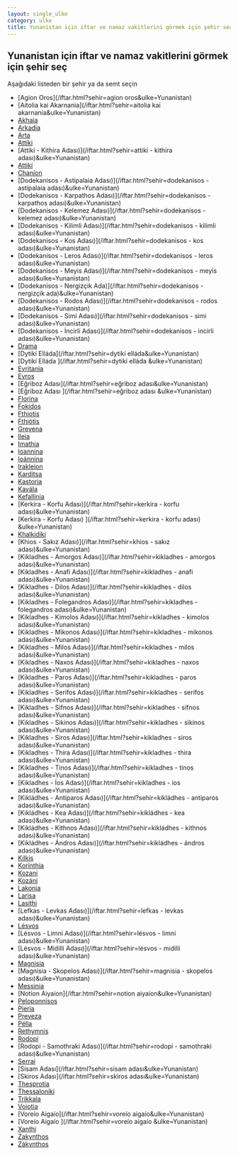 ```yaml
---
layout: single_ulke
category: ulke
title: Yunanistan için iftar ve namaz vakitlerini görmek için şehir seç
---
```



## Yunanistan için iftar ve namaz vakitlerini görmek için şehir seç

Aşağıdaki listeden bir şehir ya da semt seçin


* [Agion Oros](/iftar.html?sehir=agion oros&ulke=Yunanistan)
* [Aitolia kai Akarnania](/iftar.html?sehir=aitolia kai akarnania&ulke=Yunanistan)
* [Akhaia](/iftar.html?sehir=akhaia&ulke=Yunanistan)
* [Arkadia](/iftar.html?sehir=arkadia&ulke=Yunanistan)
* [Arta](/iftar.html?sehir=arta&ulke=Yunanistan)
* [Attiki](/iftar.html?sehir=attiki&ulke=Yunanistan)
* [Attiki - Kithira Adası)](/iftar.html?sehir=attiki - kithira adası)&ulke=Yunanistan)
* [Attikí](/iftar.html?sehir=attikí&ulke=Yunanistan)
* [Chaníon](/iftar.html?sehir=chaníon&ulke=Yunanistan)
* [Dodekanisos - Astipalaia Adası)](/iftar.html?sehir=dodekanisos - astipalaia adası)&ulke=Yunanistan)
* [Dodekanisos - Karpathos Adası)](/iftar.html?sehir=dodekanisos - karpathos adası)&ulke=Yunanistan)
* [Dodekanisos - Kelemez Adası)](/iftar.html?sehir=dodekanisos - kelemez adası)&ulke=Yunanistan)
* [Dodekanisos - Kilimli Adası)](/iftar.html?sehir=dodekanisos - kilimli adası)&ulke=Yunanistan)
* [Dodekanisos - Kos Adası)](/iftar.html?sehir=dodekanisos - kos adası)&ulke=Yunanistan)
* [Dodekanisos - Leros Adası)](/iftar.html?sehir=dodekanisos - leros adası)&ulke=Yunanistan)
* [Dodekanisos - Meyis Adası)](/iftar.html?sehir=dodekanisos - meyis adası)&ulke=Yunanistan)
* [Dodekanisos - Nergizçik Ada)](/iftar.html?sehir=dodekanisos - nergizçik ada)&ulke=Yunanistan)
* [Dodekanisos - Rodos Adası)](/iftar.html?sehir=dodekanisos - rodos adası)&ulke=Yunanistan)
* [Dodekanisos - Simi Adası)](/iftar.html?sehir=dodekanisos - simi adası)&ulke=Yunanistan)
* [Dodekanisos - İncirli Adası)](/iftar.html?sehir=dodekanisos - incirli adası)&ulke=Yunanistan)
* [Drama](/iftar.html?sehir=drama&ulke=Yunanistan)
* [Dytikí Elláda](/iftar.html?sehir=dytikí elláda&ulke=Yunanistan)
* [Dytikí Elláda ](/iftar.html?sehir=dytikí elláda &ulke=Yunanistan)
* [Evritania](/iftar.html?sehir=evritania&ulke=Yunanistan)
* [Evros](/iftar.html?sehir=evros&ulke=Yunanistan)
* [Eğriboz Adası](/iftar.html?sehir=eğriboz adası&ulke=Yunanistan)
* [Eğriboz Adası ](/iftar.html?sehir=eğriboz adası &ulke=Yunanistan)
* [Florina](/iftar.html?sehir=florina&ulke=Yunanistan)
* [Fokidos](/iftar.html?sehir=fokidos&ulke=Yunanistan)
* [Fthiotis](/iftar.html?sehir=fthiotis&ulke=Yunanistan)
* [Fthiótis](/iftar.html?sehir=fthiótis&ulke=Yunanistan)
* [Grevena](/iftar.html?sehir=grevena&ulke=Yunanistan)
* [Ileia](/iftar.html?sehir=ileia&ulke=Yunanistan)
* [Imathia](/iftar.html?sehir=imathia&ulke=Yunanistan)
* [Ioannina](/iftar.html?sehir=ioannina&ulke=Yunanistan)
* [Ioánnina](/iftar.html?sehir=ioánnina&ulke=Yunanistan)
* [Irakleion](/iftar.html?sehir=irakleion&ulke=Yunanistan)
* [Karditsa](/iftar.html?sehir=karditsa&ulke=Yunanistan)
* [Kastoria](/iftar.html?sehir=kastoria&ulke=Yunanistan)
* [Kavála](/iftar.html?sehir=kavála&ulke=Yunanistan)
* [Kefallinia](/iftar.html?sehir=kefallinia&ulke=Yunanistan)
* [Kerkira - Korfu Adası)](/iftar.html?sehir=kerkira - korfu adası)&ulke=Yunanistan)
* [Kerkira - Korfu Adası) ](/iftar.html?sehir=kerkira - korfu adası) &ulke=Yunanistan)
* [Khalkidiki](/iftar.html?sehir=khalkidiki&ulke=Yunanistan)
* [Khios - Sakız Adası)](/iftar.html?sehir=khios - sakız adası)&ulke=Yunanistan)
* [Kikladhes - Amorgos Adası)](/iftar.html?sehir=kikladhes - amorgos adası)&ulke=Yunanistan)
* [Kikladhes - Anafi Adası)](/iftar.html?sehir=kikladhes - anafi adası)&ulke=Yunanistan)
* [Kikladhes - Dilos Adası)](/iftar.html?sehir=kikladhes - dilos adası)&ulke=Yunanistan)
* [Kikladhes - Folegandros Adası)](/iftar.html?sehir=kikladhes - folegandros adası)&ulke=Yunanistan)
* [Kikladhes - Kimolos Adası)](/iftar.html?sehir=kikladhes - kimolos adası)&ulke=Yunanistan)
* [Kikladhes - Mikonos Adası)](/iftar.html?sehir=kikladhes - mikonos adası)&ulke=Yunanistan)
* [Kikladhes - Milos Adası)](/iftar.html?sehir=kikladhes - milos adası)&ulke=Yunanistan)
* [Kikladhes - Naxos Adası)](/iftar.html?sehir=kikladhes - naxos adası)&ulke=Yunanistan)
* [Kikladhes - Paros Adası)](/iftar.html?sehir=kikladhes - paros adası)&ulke=Yunanistan)
* [Kikladhes - Serifos Adası)](/iftar.html?sehir=kikladhes - serifos adası)&ulke=Yunanistan)
* [Kikladhes - Sifnos Adası)](/iftar.html?sehir=kikladhes - sifnos adası)&ulke=Yunanistan)
* [Kikladhes - Sikinos Adası)](/iftar.html?sehir=kikladhes - sikinos adası)&ulke=Yunanistan)
* [Kikladhes - Siros Adası)](/iftar.html?sehir=kikladhes - siros adası)&ulke=Yunanistan)
* [Kikladhes - Thira Adası)](/iftar.html?sehir=kikladhes - thira adası)&ulke=Yunanistan)
* [Kikladhes - Tinos Adası)](/iftar.html?sehir=kikladhes - tinos adası)&ulke=Yunanistan)
* [Kikladhes - İos Adası)](/iftar.html?sehir=kikladhes - ios adası)&ulke=Yunanistan)
* [Kikládhes - Antiparos Adası)](/iftar.html?sehir=kikládhes - antiparos adası)&ulke=Yunanistan)
* [Kikládhes - Kea Adası)](/iftar.html?sehir=kikládhes - kea adası)&ulke=Yunanistan)
* [Kikládhes - Kithnos Adası)](/iftar.html?sehir=kikládhes - kithnos adası)&ulke=Yunanistan)
* [Kikládhes - Ándros Adası)](/iftar.html?sehir=kikládhes - ándros adası)&ulke=Yunanistan)
* [Kilkis](/iftar.html?sehir=kilkis&ulke=Yunanistan)
* [Korinthia](/iftar.html?sehir=korinthia&ulke=Yunanistan)
* [Kozani](/iftar.html?sehir=kozani&ulke=Yunanistan)
* [Kozáni](/iftar.html?sehir=kozáni&ulke=Yunanistan)
* [Lakonia](/iftar.html?sehir=lakonia&ulke=Yunanistan)
* [Larisa](/iftar.html?sehir=larisa&ulke=Yunanistan)
* [Lasithi](/iftar.html?sehir=lasithi&ulke=Yunanistan)
* [Lefkas - Levkas Adası)](/iftar.html?sehir=lefkas - levkas adası)&ulke=Yunanistan)
* [Lésvos](/iftar.html?sehir=lésvos&ulke=Yunanistan)
* [Lésvos - Limni Adası)](/iftar.html?sehir=lésvos - limni adası)&ulke=Yunanistan)
* [Lésvos - Midilli Adası)](/iftar.html?sehir=lésvos - midilli adası)&ulke=Yunanistan)
* [Magnisia](/iftar.html?sehir=magnisia&ulke=Yunanistan)
* [Magnisia - Skopelos Adası)](/iftar.html?sehir=magnisia - skopelos adası)&ulke=Yunanistan)
* [Messinia](/iftar.html?sehir=messinia&ulke=Yunanistan)
* [Notion Aiyaion](/iftar.html?sehir=notion aiyaion&ulke=Yunanistan)
* [Peloponnísos](/iftar.html?sehir=peloponnísos&ulke=Yunanistan)
* [Piería](/iftar.html?sehir=piería&ulke=Yunanistan)
* [Preveza](/iftar.html?sehir=preveza&ulke=Yunanistan)
* [Pélla](/iftar.html?sehir=pélla&ulke=Yunanistan)
* [Rethymnis](/iftar.html?sehir=rethymnis&ulke=Yunanistan)
* [Rodopi](/iftar.html?sehir=rodopi&ulke=Yunanistan)
* [Rodopi - Samothraki Adası)](/iftar.html?sehir=rodopi - samothraki adası)&ulke=Yunanistan)
* [Serrai](/iftar.html?sehir=serrai&ulke=Yunanistan)
* [Sisam Adası](/iftar.html?sehir=sisam adası&ulke=Yunanistan)
* [Skiros Adası](/iftar.html?sehir=skiros adası&ulke=Yunanistan)
* [Thesprotia](/iftar.html?sehir=thesprotia&ulke=Yunanistan)
* [Thessaloníki](/iftar.html?sehir=thessaloníki&ulke=Yunanistan)
* [Trikkala](/iftar.html?sehir=trikkala&ulke=Yunanistan)
* [Voiotia](/iftar.html?sehir=voiotia&ulke=Yunanistan)
* [Voreío Aigaío](/iftar.html?sehir=voreío aigaío&ulke=Yunanistan)
* [Voreío Aigaío ](/iftar.html?sehir=voreío aigaío &ulke=Yunanistan)
* [Xanthi](/iftar.html?sehir=xanthi&ulke=Yunanistan)
* [Zakynthos](/iftar.html?sehir=zakynthos&ulke=Yunanistan)
* [Zákynthos](/iftar.html?sehir=zákynthos&ulke=Yunanistan)
